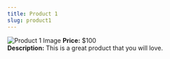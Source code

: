 ```yaml
---
title: Product 1
slug: product1
---
```


![Product 1 Image](/images/wrist-watches.jpg)
**Price:** $100  
**Description:** This is a great product that you will love.